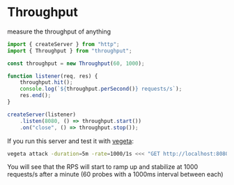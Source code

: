 # Throughput

measure the throughput of anything

```javascript
import { createServer } from "http";
import { Throughput } from "throughput";

const throughput = new Throughput(60, 1000);

function listener(req, res) {
	throughput.hit();
	console.log(`${throughput.perSecond()} requests/s`);
	res.end();
}

createServer(listener)
	.listen(8080, () => throughput.start())
	.on("close", () => throughput.stop());
```

If you run this server and test it with [vegeta](https://github.com/tsenart/vegeta):

```sh
vegeta attack -duration=5m -rate=1000/1s <<< "GET http://localhost:8080/" > /dev/null
```

You will see that the RPS will start to ramp up and stabilize at 1000 requests/s after a minute (60 probes with a 1000ms interval between each)
